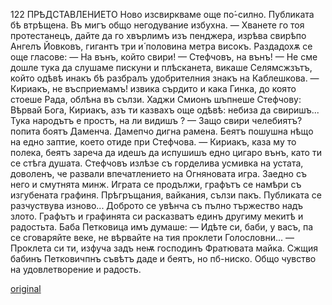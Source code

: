﻿122	ПРѢДСТАВЛЕНИЕТО
Ново изсвиркваме още по́-силно. Публиката бѣ втрѣщена. Въ мигъ общо негодувание избухна.
— Хванете го тоя протестанецъ, дайте да го хвърлимъ изъ пенджера, изрѣва свирѣпо Ангелъ Йовковъ, гигантъ три и́ половина метра високъ. Раздадохѫ се още гласове:
— На вънъ, който свири! — Стефчовъ, на вънъ! — Не сме дошле тука да слушаме пискуни и плѣсканета, викаше Селямсжзътъ, който одѣвѣ инакъ бѣ разбралъ удобрителния знакъ на Каблешкова.
— Кириакъ, не въсприемамъ! извика сърдито и кака Гинка, до която стоеше Рада, облѣна въ сълзи.
Хаджи Смионъ шъпнеше Стефчову:
Вѣрвай Бога, Кириакъ, азъ ти казвахъ още одѣвѣ: небиза да свиришъ... Тука народътъ е простъ, на ли видишъ ?
— Защо свири челебиятъ? попита боятъ Даменча.
Дамепчо дигна рамена. Беятъ пошушна нѣщо на едно заптие, което отиде при Стефчова. — Кириакъ, каза му то полека, беятъ зареча да идешъ да испушишъ едно цигаро вънъ, като ти се стѣга душата.
Стефчовъ излѣзе съ горделива усмивка на устата, доволенъ, че развали впечатлението на Огняновата игра.
Заедно съ него и смутнята минж. Играта се продължи, графътъ се намѣри съ изгубената графиня. Прѣгръщания, вайкания, сълзи пакъ. Публиката се разчуствува изново... Доброто се увѣнча съ пълно тържество надъ злото. Графътъ и графинята си расказватъ единъ другиму мекитѣ и радостьта. Баба Петковица имъ думаше: — Идѣте си, баби, у васъ, па се сговаряйте веке, не вѣрвайте на тия проклети Голословни...
— Проклета си ти, изфуча задъ неѭ господинъ Фратювата майка.
Сжщия бабинъ Петковичпнъ съвѣтъ даде и беятъ, но пб-ниско. Общо чувство на удовлетворение и радость.

[original](images/141.jpg)